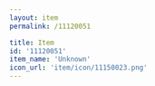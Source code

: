 ```yaml
---
layout: item
permalink: /11120051

title: Item
id: '11120051'
item_name: 'Unknown'
icon_url: 'item/icon/11150023.png'
---
```

